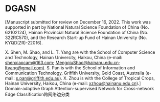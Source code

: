 # DGASN
[Manuscript submitted for review on December 16, 2022. This work was supported in part by National Natural Science Foundation of China (No. 62102124), Hainan Provincial Natural Science Foundation of China (No. 322RC570), and the Research Start-up Fund of Hainan University (No. KYQD(ZR)-22016).

X. Shen, M. Shao, and L. T. Yang are with the School of Computer Science and Technology, Hainan University, Haikou, China (e-mail: shenxiaocam@163.com; MengqiuShao@hainanu.edu.cn; ltyang@gmail.com).
S. Pan is with the School of Information and Communication Technology, Griffith University, Gold Coast, Australia (e-mail: s.pan@griffith.edu.au).
X. Zhou is with the College of Tropical Crops, Hainan University, Haikou, China (e-mail: xzhou@hainanu.edu.cn).]
Domain-adaptive Graph Attention-supervised Network for Cross-network Edge Classification跨网络边分类
